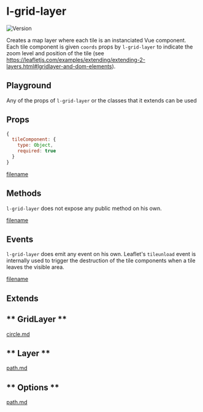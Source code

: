 # l-grid-layer

 <img src="https://img.shields.io/badge/Version-beta-red.svg" alt="Version">

Creates a map layer where each tile is an instanciated Vue component.
Each tile component is given `coords` props by `l-grid-layer` to indicate
the zoom level and position of the tile
(see https://leafletjs.com/examples/extending/extending-2-layers.html#lgridlayer-and-dom-elements).

## Playground
Any of the props of `l-grid-layer` or the classes that it extends can be used

<vuep template="#grid-layer-example"></vuep>

<script v-pre type="text/x-template" id="grid-layer-example">

<template>
  <l-map style="height: 100%; width: 100%" :zoom="zoom" :center="center" :options="{zoomControl: false}">
    <l-tile-layer :url="url"></l-tile-layer>
    <l-grid-layer :tile-component="tileComponent"></l-grid-layer>
  </l-map>
</template>

<script>

Vue.component('l-map', Vue2Leaflet.LMap)
Vue.component('l-tile-layer', Vue2Leaflet.LTileLayer)
Vue.component('l-grid-layer', Vue2Leaflet.LGridLayer)

export default {
  data () {
    return {
      tileComponent: {
        name: 'tile-component',
        props: {
          coords: {
            type: Object,
            required: true
          }
        },
        template: '<div>Coords: {{coords.x}}, {{coords.y}}, {{coords.z}}</div>'
      },
      url: 'http://{s}.tile.osm.org/{z}/{x}/{y}.png',
      zoom: 8,
      center: [47.313220, -1.319482]
    };
  }
}
</script>
</script>

## Props

```js
{
  tileComponent: {
    type: Object,
    required: true
  }
}
```

[filename](../props-notice.md ':include')

## Methods

`l-grid-layer` does not expose any public method on his own.

[filename](../methods-notice.md ':include')

## Events

`l-grid-layer` does emit any event on his own.
Leaflet's `tileunload` event is internally used to trigger the destruction
of the tile components when a tile leaves the visible area.

[filename](../events-notice.md ':include')

## Extends

<!-- tabs:start -->

## ** GridLayer **

[circle.md](../../mixins/grid-layer.md ':include')

## ** Layer **

[path.md](../../mixins/layer.md ':include')

## ** Options **

[path.md](../../mixins/options.md ':include')

<!-- tabs:end -->
